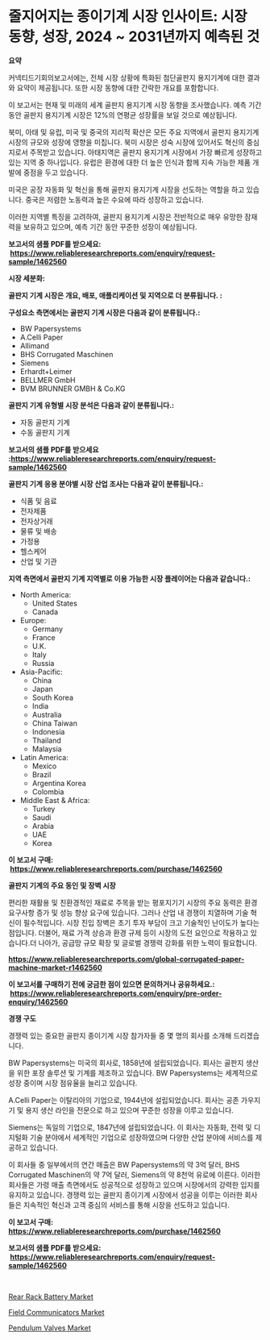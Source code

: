 <p><h1>줄지어지는 종이기계 시장 인사이트: 시장 동향, 성장, 2024 ~ 2031년까지 예측된 것</h1></p><p><strong>요약</strong></p>
<p><p>커넥티드기회의보고서에는, 전체 시장 상황에 특화된 첨단골판지 용지기계에 대한 결과와 요약이 제공됩니다. 또한 시장 동향에 대한 간략한 개요를 포함합니다. </p><p>이 보고서는 현재 및 미래의 세계 골판지 용지기계 시장 동향을 조사했습니다. 예측 기간 동안 골판지 용지기계 시장은 12%의 연평균 성장률을 보일 것으로 예상됩니다. </p><p>북미, 아태 및 유럽, 미국 및 중국의 지리적 확산은 모든 주요 지역에서 골판지 용지기계 시장의 규모와 성장에 영향을 미칩니다. 북미 시장은 성숙 시장에 있어서도 혁신의 중심지로서 주목받고 있습니다. 아태지역은 골판지 용지기계 시장에서 가장 빠르게 성장하고 있는 지역 중 하나입니다. 유럽은 환경에 대한 더 높은 인식과 함께 지속 가능한 제품 개발에 중점을 두고 있습니다. </p><p>미국은 공장 자동화 및 혁신을 통해 골판지 용지기계 시장을 선도하는 역할을 하고 있습니다. 중국은 저렴한 노동력과 높은 수요에 따라 성장하고 있습니다. </p><p>이러한 지역별 특징을 고려하여, 골판지 용지기계 시장은 전반적으로 매우 유망한 잠재력을 보유하고 있으며, 예측 기간 동안 꾸준한 성장이 예상됩니다.</p></p>
<p><strong>보고서의 샘플 PDF를 받으세요: &nbsp;<a href="https://www.reliableresearchreports.com/enquiry/request-sample/1462560">https://www.reliableresearchreports.com/enquiry/request-sample/1462560</a></strong></p>
<p><strong>시장 세분화:</strong></p>
<p><strong> 골판지 기계 시장은 개요, 배포, 애플리케이션 및 지역으로 더 분류됩니다. :</strong></p>
<p><strong>구성요소 측면에서는 골판지 기계 시장은 다음과 같이 분류됩니다.:</strong></p>
<p><ul><li>BW Papersystems</li><li>A.Celli Paper</li><li>Allimand</li><li>BHS Corrugated Maschinen</li><li>Siemens</li><li>Erhardt+Leimer</li><li>BELLMER GmbH</li><li>BVM BRUNNER GMBH & Co.KG</li></ul></p>
<p><strong> 골판지 기계 유형별 시장 분석은 다음과 같이 분류됩니다.:</strong></p>
<p><ul><li>자동 골판지 기계</li><li>수동 골판지 기계</li></ul></p>
<p><strong>보고서의 샘플 PDF를 받으세요 :<a href="https://www.reliableresearchreports.com/enquiry/request-sample/1462560">https://www.reliableresearchreports.com/enquiry/request-sample/1462560</a></strong></p>
<p><strong> 골판지 기계 응용 분야별 시장 산업 조사는 다음과 같이 분류됩니다.:</strong></p>
<p><ul><li>식품 및 음료</li><li>전자제품</li><li>전자상거래</li><li>물류 및 배송</li><li>가정용</li><li>헬스케어</li><li>산업 및 기관</li></ul></p>
<p><strong>지역 측면에서 골판지 기계 지역별로 이용 가능한 시장 플레이어는 다음과 같습니다.:</strong></p>
<p><ul>
    <li>
        North America:
        <ul>
            <li>United States</li>
            <li>Canada</li>
        </ul>
    </li>
    <li>
        Europe:
        <ul>
            <li>Germany</li>
            <li>France</li>
            <li>U.K.</li>
            <li>Italy</li>
            <li>Russia</li>
        </ul>
    </li>
    <li>
        Asia-Pacific:
        <ul>
            <li>China</li>
            <li>Japan</li>
            <li>South Korea</li>
            <li>India</li>
            <li>Australia</li>
            <li>China Taiwan</li>
            <li>Indonesia</li>
            <li>Thailand</li>
            <li>Malaysia</li>
        </ul>
    </li>
    <li>
        Latin America:
        <ul>
            <li>Mexico</li>
            <li>Brazil</li>
            <li>Argentina Korea</li>
            <li>Colombia</li>
        </ul>
    </li>
    <li>
        Middle East & Africa:
        <ul>
            <li>Turkey</li>
            <li>Saudi</li>
            <li>Arabia</li>
            <li>UAE</li>
            <li>Korea</li>
        </ul>
    </li>
    </ul></p>
<p><strong>이 보고서 구매: &nbsp;<a href="https://www.reliableresearchreports.com/purchase/1462560">https://www.reliableresearchreports.com/purchase/1462560</a></strong></p>
<p><strong>골판지 기계의 주요 동인 및 장벽 시장</strong></p>
<p><p>편리한 재활용 및 친환경적인 재료로 주목을 받는 평포지기기 시장의 주요 동력은 환경 요구사항 증가 및 성능 향상 요구에 있습니다. 그러나 산업 내 경쟁이 치열하며 기술 혁신이 필수적입니다. 시장 진입 장벽은 초기 투자 부담이 크고 기술적인 난이도가 높다는 점입니다. 더불어, 재료 가격 상승과 환경 규제 등이 시장의 도전 요인으로 작용하고 있습니다.더 나아가, 공급망 규모 확장 및 글로벌 경쟁력 강화를 위한 노력이 필요합니다.</p></p>
<p><strong><a href="https://www.reliableresearchreports.com/global-corrugated-paper-machine-market-r1462560">https://www.reliableresearchreports.com/global-corrugated-paper-machine-market-r1462560</a></strong></p>
<p><strong>이 보고서를 구매하기 전에 궁금한 점이 있으면 문의하거나 공유하세요.: &nbsp;<a href="https://www.reliableresearchreports.com/enquiry/pre-order-enquiry/1462560">https://www.reliableresearchreports.com/enquiry/pre-order-enquiry/1462560</a></strong></p>
<p><strong>경쟁 구도</strong></p>
<p><p>경쟁력 있는 중요한 골판지 종이기계 시장 참가자들 중 몇 명의 회사를 소개해 드리겠습니다. </p><p>BW Papersystems는 미국의 회사로, 1858년에 설립되었습니다. 회사는 골판지 생산을 위한 포장 솔루션 및 기계를 제조하고 있습니다. BW Papersystems는 세계적으로 성장 중이며 시장 점유율을 늘리고 있습니다. </p><p>A.Celli Paper는 이탈리아의 기업으로, 1944년에 설립되었습니다. 회사는 공존 가우지기 및 용지 생산 라인을 전문으로 하고 있으며 꾸준한 성장을 이루고 있습니다. </p><p>Siemens는 독일의 기업으로, 1847년에 설립되었습니다. 이 회사는 자동화, 전력 및 디지털화 기술 분야에서 세계적인 기업으로 성장하였으며 다양한 산업 분야에 서비스를 제공하고 있습니다. </p><p>이 회사들 중 일부에서의 연간 매출은 BW Papersystems의 약 3억 달러, BHS Corrugated Maschinen의 약 7억 달러, Siemens의 약 8천억 유로에 이른다. 이러한 회사들은 가령 매출 측면에서도 성공적으로 성장하고 있으며 시장에서의 강력한 입지를 유지하고 있습니다. 경쟁력 있는 골판지 종이기계 시장에서 성공을 이루는 이러한 회사들은 지속적인 혁신과 고객 중심의 서비스를 통해 시장을 선도하고 있습니다.</p></p>
<p><strong>이 보고서 구매: &nbsp; <a href="https://www.reliableresearchreports.com/purchase/1462560">https://www.reliableresearchreports.com/purchase/1462560</a></strong></p>
<p><strong>보고서의 샘플 PDF를 받으세요: &nbsp;<a href="https://www.reliableresearchreports.com/enquiry/request-sample/1462560">https://www.reliableresearchreports.com/enquiry/request-sample/1462560</a></strong><strong></strong></p>
<p>&nbsp;</p>
<p><p><a href="https://github.com/RoccoManning/Market-Research-Report-List-4/blob/main/rear-rack-battery-market.md">Rear Rack Battery Market</a></p><p><a href="https://github.com/peachesmcdowel1/Market-Research-Report-List-2/blob/main/field-communicators-market.md">Field Communicators Market</a></p><p><a href="https://github.com/edytherolanlouisejk1miz0wig/Market-Research-Report-List-2/blob/main/pendulum-valves-market.md">Pendulum Valves Market</a></p></p>
